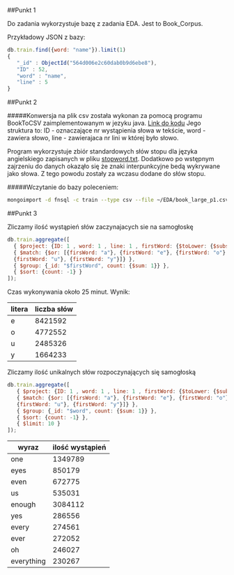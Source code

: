 ##Punkt 1

Do zadania wykorzystuje bazę z zadania EDA. Jest to Book_Corpus.

Przykładowy JSON z bazy:

```js
db.train.find({word: "name"}).limit(1)
{ 
   "_id" : ObjectId("564d006e2c60dab0b9d6ebe8"),
   "ID" : 52,
   "word" : "name",
   "line" : 5
}
```

##Punkt 2

#####Konwersja na plik csv została wykonan za pomocą programu BookToCSV zaimplementowanym w jezyku java. [Link do kodu](https://github.com/rjasinski/nosql/blob/master/EDA/BookToCSV.java)
Jego struktura to: ID - oznaczające nr wystąpienia słowa w tekście, word - zawiera słowo, line - zawierajaca nr lini w której było słowo.

Program wykorzystuje zbiór standardowych słów stopu dla języka angielskiego zapisanych w pliku [stopword.txt](https://github.com/rjasinski/nosql/blob/master/EDA/stopword.txt). Dodatkowo po wstępnym zajrzeniu do danych okaząło się że znaki interpunkcyjne bedą wykrywane jako słowa. Z tego powodu zostały za wczasu dodane do słów stopu.

#####Wczytanie do bazy poleceniem:

```sh
mongoimport -d fnsql -c train --type csv --file ~/EDA/book_large_p1.csv --headerline
```

##Punkt 3

Zliczamy ilość wystąpień słów zaczynajacych sie na samogłoskę

```js 
db.train.aggregate([
  { $project: {ID: 1 , word: 1 , line: 1 , firstWord: {$toLower: {$substr: ["$word", 0, 1 ]}}} },
  { $match: {$or: [{firsWord: "a"}, {firstWord: "e"}, {firstWord: "o"},
  {firstWord: "u"}, {firstWord: "y"}]} },
  { $group: {_id: "$firstWord", count: {$sum: 1}} },
  { $sort: {count: -1} }
]);
```
Czas wykonywania około 25 minut. Wynik:

| litera | liczba słów |
|--------|-------------|
| e | 8421592 |
| o | 4772552 |
| u | 2485326 |
| y | 1664233 |

Zliczamy ilość unikalnych słów rozpoczynających się samogłoską

```js
db.train.aggregate([
   { $project: {ID: 1 , word: 1 , line: 1 , firstWord: {$toLower: {$substr: ["$word", 0, 1 ]}}} },
   { $match: {$or: [{firsWord: "a"}, {firstWord: "e"}, {firstWord: "o"},
   {firstWord: "u"}, {firstWord: "y"}]} },
   { $group: {_id: "$word", count: {$sum: 1}} },
   { $sort: {count: -1} },
   { $limit: 10 }
]);
```

| wyraz | ilość wystąpień |
|-------|-----------------|
| one | 1349789 |
| eyes | 850179 |
| even | 672775 |
| us | 535031 |
| enough | 3084112 |
| yes | 286556 |
| every | 274561 |
| ever | 272052 |
| oh | 246027 |
| everything | 230267 |
